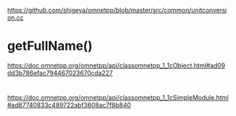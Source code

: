 https://github.com/shigeya/omnetpp/blob/master/src/common/unitconversion.cc

# getFullName()
https://doc.omnetpp.org/omnetpp/api/classomnetpp_1_1cObject.html#ad09dd3b786efac794467023670cda227

# 
https://doc.omnetpp.org/omnetpp/api/classomnetpp_1_1cSimpleModule.html#ad87740833c489722abf3608ac7f8b840